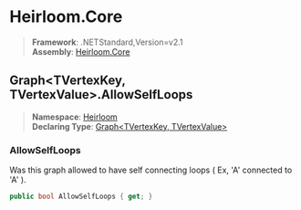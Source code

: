 # Heirloom.Core

> **Framework**: .NETStandard,Version=v2.1  
> **Assembly**: [Heirloom.Core][0]  

## Graph\<TVertexKey, TVertexValue>.AllowSelfLoops

> **Namespace**: [Heirloom][0]  
> **Declaring Type**: [Graph\<TVertexKey, TVertexValue>][1]  

### AllowSelfLoops

Was this graph allowed to have self connecting loops ( Ex, 'A' connected to 'A' ).

```cs
public bool AllowSelfLoops { get; }
```

[0]: ../../../Heirloom.Core.md
[1]: ../Graph[TVertexKey,TVertexValue].md
